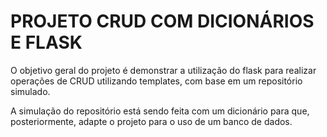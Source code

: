 # PROJETO CRUD COM DICIONÁRIOS E FLASK

O objetivo geral do projeto é demonstrar a utilização do flask para realizar operações de CRUD utilizando templates, com base em um repositório simulado.

A simulação do repositório está sendo feita com um dicionário para que, posteriormente, adapte o projeto para o uso de um banco de dados.

